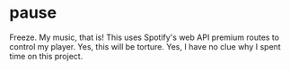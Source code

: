 # pause
Freeze. My music, that is!
This uses Spotify's web API premium routes to control my player. Yes, this will be torture. Yes, I have no clue why I spent time on this project.
